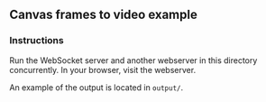 ## Canvas frames to video example

### Instructions

Run the WebSocket server and another webserver in this directory concurrently.
In your browser, visit the webserver.

An example of the output is located in `output/`.
